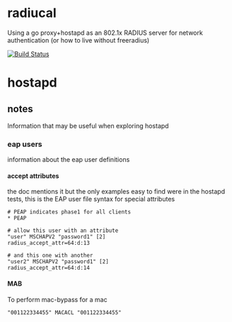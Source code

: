 radiucal
===

Using a go proxy+hostapd as an 802.1x RADIUS server for network authentication (or how to live without freeradius)

[![Build Status](https://travis-ci.org/epiphyte/radiucal.png)](https://travis-ci.org/epiphyte/radiucal)

# hostapd

## notes

Information that may be useful when exploring hostapd

### eap users

information about the eap user definitions

#### accept attributes

the doc mentions it but the only examples easy to find were in the hostapd tests, this is the EAP user file syntax for special attributes
```
# PEAP indicates phase1 for all clients
* PEAP

# allow this user with an attribute
"user" MSCHAPV2 "password1" [2]
radius_accept_attr=64:d:13

# and this one with another
"user2" MSCHAPV2 "password1" [2]
radius_accept_attr=64:d:14
```

#### MAB

To perform mac-bypass for a mac
```
"001122334455" MACACL "001122334455"
```
